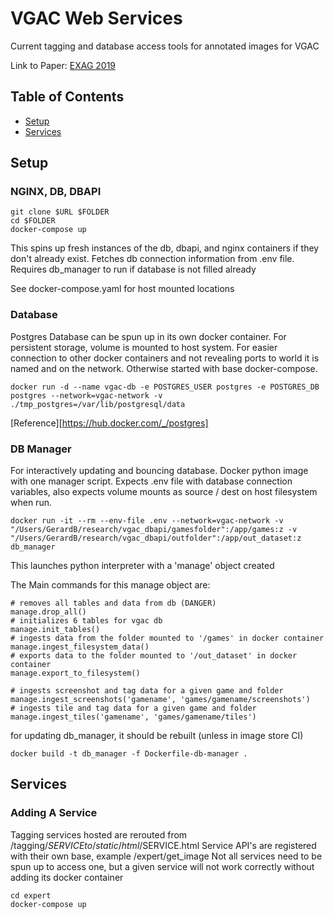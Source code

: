 # VGAC Web Services

Current tagging and database access tools for annotated images for VGAC

Link to Paper: [EXAG 2019](http://www.exag.org/papers/EXAG_2019_paper_13.pdf)

## Table of Contents

- [Setup](#setup)
- [Services](#services)

## Setup

### NGINX, DB, DBAPI

```
git clone $URL $FOLDER
cd $FOLDER
docker-compose up
```

This spins up fresh instances of the db, dbapi, and nginx containers if they don't already exist.
Fetches db connection information from .env file.
Requires db_manager to run if database is not filled already

See docker-compose.yaml for host mounted locations

### Database

Postgres Database can be spun up in its own docker container. For persistent storage, volume is mounted to host system. For easier connection to other docker containers and not revealing ports to world it is named and on the network. Otherwise started with base docker-compose.

```
docker run -d --name vgac-db -e POSTGRES_USER postgres -e POSTGRES_DB postgres --network=vgac-network -v ./tmp_postgres=/var/lib/postgresql/data
```

[Reference][https://hub.docker.com/_/postgres]

### DB Manager

For interactively updating and bouncing database. Docker python image with one manager script. Expects .env file with database connection variables, also expects volume mounts as source / dest on host filesystem when run.

```
docker run -it --rm --env-file .env --network=vgac-network -v "/Users/GerardB/research/vgac_dbapi/gamesfolder":/app/games:z -v "/Users/GerardB/research/vgac_dbapi/outfolder":/app/out_dataset:z db_manager
```

This launches python interpreter with a 'manage' object created

The Main commands for this manage object are:
```
# removes all tables and data from db (DANGER)
manage.drop_all()
# initializes 6 tables for vgac db
manage.init_tables()
# ingests data from the folder mounted to '/games' in docker container
manage.ingest_filesystem_data()
# exports data to the folder mounted to '/out_dataset' in docker container
manage.export_to_filesystem()

# ingests screenshot and tag data for a given game and folder
manage.ingest_screenshots('gamename', 'games/gamename/screenshots')
# ingests tile and tag data for a given game and folder
manage.ingest_tiles('gamename', 'games/gamename/tiles')
```

for updating db_manager, it should be rebuilt (unless in image store CI)
```
docker build -t db_manager -f Dockerfile-db-manager .
```


## Services

### Adding A Service
Tagging services hosted are rerouted from /tagging/$SERVICE to /static/html/$SERVICE.html
Service API's are registered with their own base, example /expert/get_image
Not all services need to be spun up to access one, but a given service will not work correctly without adding its docker container

```
cd expert
docker-compose up
```
